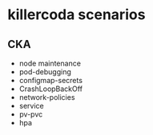 # killercoda scenarios

## CKA

- node maintenance
- pod-debugging
- configmap-secrets
- CrashLoopBackOff
- network-policies
- service
- pv-pvc
- hpa